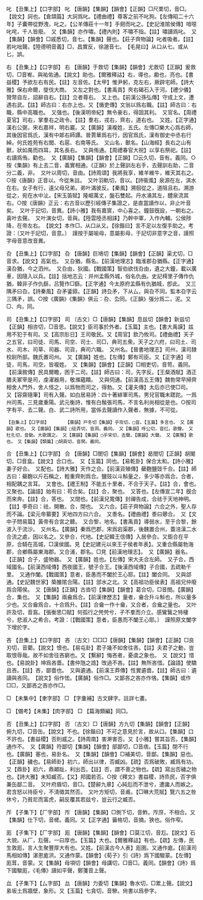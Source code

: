 <!-- { "loadSidebar": true } -->
叱	【丑集上】【口字部】	叱	【唐韻】【集韻】【韻會】【正韻】□尺栗切，音□。【說文】訶也。【倉頡篇】大訶爲叱。【禮曲禮】尊客之前不叱狗。【左傳昭二十六年】子囊帶從野洩，叱之。【公羊傳莊十一年】手劒而叱之。【史記淮隂侯傳】喑噁叱咤，千人皆廢。　又【集韻】亦作嘯。【禮內則】不嘯不指。【註】嘯讀爲叱。　又【集韻】【韻會】□戚悉切，音七。【集韻】聲也。【莊子齊物論】叱者吸者。【註】若叱咄聲。【陸德明音義】□，昌實反，徐邈音七。　【毛晃曰】从口从七。或从匕，誤。

右	【丑集上】【口字部】	右	【唐韻】于救切【集韻】【韻會】尤救切【正韻】爰救切，□音峟。與祐佑通。【說文】助也。【爾雅釋詁】右，導也，勴也，亮也。【書益稷】予欲左右有民。【註】左音佐。【太甲】惟尹躬，克左右，厥辟宅師。【詩大雅】保右命爾，燮伐大商。　又左之對也。【書禹貢】夾右碣石入于河。【禮少儀】贊幣自左，詔辭自右。【註】立者尊右。　又上也。【前漢公孫弘傳】守成上文，遭遇右武。【註】師古曰：右亦上也。又【循吏傳】文翁以爲右職。【註】師古曰：右職，縣中高職也。　又强也。【後漢明帝紀】無令豪右，得固其利。　又官名。【周禮夏官】司右，掌羣右之政令。【註】羣右，戎右，齊右，道右也。　又姓。【正字通】漢右公弼，宋右嘉祥，明右巖。又【廣韻】漢複姓，五氏。左傳□樂大心爲右師，其後因官爲氏，漢有中郞右師譚。晉賈華爲右行，因官爲氏，漢有御史中丞右行綽。何氏姓苑有右閭、右扈、右南等氏。　又山名，獸名。【山海經】長右之山有獸，狀如禺而四耳，其名長右。　又與侑通。【周禮春官大祝】以享右祭祀。【註】右讀爲侑。勸也。　又【廣韻】【集韻】【韻會】【正韻】□云久切，音有。義同。○按《集韻》有上去二音，義實相通。《正韻》於上聲訓左右手，去聲訓右助，二音分二義，非。　又叶以周切，音由。【詩周頌】我將我享，維羊維牛，維天其右之。○按《唐韻》正音以。今從朱註。　又叶羽軌切，音以。【詩衞風】泉源在左，淇水在右。女子有行，遠父母兄弟。弟叶滿彼反。【秦風】溯徊從之，道阻且右。溯游從之，宛在水中沚。【宋玉笛賦】隆崛萬丈，盤石雙起。丹水涌其左，醴泉流其右。○按《唐韻》正云：右古音以歷引經傳子集證之，是直當讀作以，非止叶音矣。　又叶于記切，音異。【詩小雅】我有嘉賔，中心喜之。鐘鼓旣設，一朝右之。喜叶去聲。　又叶演女切，音與。【陸雲陸丞相誄】乃幹中軍，入作內輔。公侯陟降，在帝左右。　【說文】本作□，从口从又。【徐鍇曰】言不足以左復手助之。考證：〔又叶于記切，音意。〕　謹按于屬喻母，意屬影母，于記切非意字之音，謹照字母音意改音異。 

叴	【丑集上】【口字部】	叴	【唐韻】巨鳩切【集韻】【韻會】【正韻】渠尤切，□音求。【說文】高氣也。　又叴猶，縣名。【前漢地理志】臨淮郡叴猶縣。【正字通】漢叴猶，今之泗州。　又叴由，狄國。【戰國策】智伯欲伐叴由，遺之大鐘，載以廣車，因隨入以兵。【註】括地志云：幷州孟縣外城，俗名仇由。史記樗里子傳作仇猶，韓非子作仇繇，吕覽作□繇。【正字通】今太原府孟縣有仇猶城，卽此。　又三隅矛曰叴。【詩秦風】叴矛鋈錞。【正韻】詩厹矛，下从厶，與叴不同。監本叴字云三隅矛，誤。○按《廣韻》《集韻》俱云：叴、厹同。《正韻》强分爲二，泥。又□、禸，同。

司	【丑集上】【口字部】	司	〔古文〕□【唐韻】【集韻】息兹切【韻會】新兹切【正韻】相咨切，□音思。【說文】臣司事於外者。【玉篇】主也。【書大禹謨】兹用不犯于有司。又【高宗肜日】王司敬民。又【周官】欽乃攸司。【禮曲禮】天子之五官，曰司徒、司馬、司空、司士、司□，典司五衆。天子之六府，曰司土、司水、司木、司草、司器、司貨，典司六職。　又州名。【晉書地理志】司州，漢司隸校尉所部。魏氏置司州。　又【廣韻】姓也。【左傳】鄭有司臣。又【正字通】司徒，司馬，司空，皆複姓。　又【集韻】【韻會】【正韻】□相吏切，音笥。義同。【前漢敘傳】民具爾瞻，困于二司。【註】師古曰：司，先字反。【王粲酒賦】酒正膳夫冢宰是司，虔濯器用，敬滌蘊饎。　又與伺通。【前漢高五王傳】魏勃常早掃齊相舍人門外，舍人怪之，以爲物而司之，得勃。又【灌夫傳】太后亦已使□司。　又【容齋隨筆】司有入聲。如白居易詩：四十著緋軍司馬，男兒官職未蹉跎。一爲州司馬，三見歲重陽。武元衡詩，惟有白鬚張司馬，不言名利尚相從是也。○按司字有平、去二聲。白、武二詩所用，當係去聲讀作入聲者，無據，不可從。

	【丑集上】【口字部】		【廣韻】戸冬切【集韻】乎攻切，□音。【玉篇】多言也。　又【廣韻】歌也。　又【廣韻】【集韻】□徒弄切，音洞。義同。　又【集韻】呼公切，音灴。歌聲。　又杜孔切，音動。大歌謂之。　又【廣韻】【集韻】□乎宋切，去聲。【廣韻】大聲。　又【廣雅】歌也。　又【集韻】【類篇】□胡貢切，音鬨。義同。

合	【丑集上】【口字部】	合	【唐韻】□閤切【集韻】【韻會】曷閤切【正韻】胡閣切，□音盒。【說文】合口也。　又【玉篇】同也。【易乾卦】保合太和。【詩小雅】妻子好合。　又配也。【詩大雅】天作之合。【前漢貨殖傳】蘗麴鹽豉千合。【註】師古曰：蘗麴以斤石稱之，輕重齊則爲合。鹽豉以斗斛量之，多少等亦爲合。合者，相配耦之言耳。　又會也。【禮王制】不能五十里者，不合于天子。【註】合，會也。　又聚也。【論語】始有曰：苟合矣。【註】合，聚也。　又答也。【左傳宣二年】旣合而來奔。【註】合，答也。　又閉也。【前漢兒寬傳】封禪告成，合祛于天地神明。【註】李奇曰：祛，開散。合，閉也。　又六合。【莊子齊物論】六合之外，聖人存而不論。【梁元帝纂要】天地四方曰六合。　又黍名。【禮曲禮】黍曰薌合。　又【文中子問易篇】黃帝有合宮之聽。　又合黎，地名。【書禹貢】導弱水，至于合黎，餘波入于流沙。　又州名。【廣韻】秦爲巴郡，宋爲宕渠郡，後魏置合州，蓋涪漢二水合流之處，因以名之。又參合，代地。【史記韓王信傳】入居參合。又鉅合在平原，合騎在高城，□漢侯國。見【史記建元以來王子侯者年表】。又重合縣屬勃海郡，合鄕縣屬東海郡。又合浦，郡名。□見【前漢地理志】。　又【廣韻】器名。【正韻】合子，盛物器。　又【廣韻】姓也。【左傳】宋大夫合左師。　又子合，西域國名。【前漢西域傳】西夜國王，號子合王。【後漢西域傳】子合國，去疏勒千里。　又通作闔。【戰國策】意者，臣愚而不闔於王心耶。【註】闔合同。　又與郃通。【史記魏世家】築雒隂合陽。【註】郃水之北。又【高祖功臣侯表】高祖兄仲廢爲合陽侯。　又【唐韻】【正韻】古沓切【集韻】【韻會】葛合切，□音閤。【廣韻】合，集也。　又【集韻】兩龠爲合。【前漢律歷志】量者，龠合升斗斛也，所以量多少也。又合龠爲合，十合爲升。【註】合龠一作十龠，又合者，合龠之量也。　又叶許及切，音翕。【張衡思□賦】何孤行之焭焭兮，孑不羣而介立。感鸞鷖之特棲兮，悲淑人之希合。考證：〔【戰國策】意者，臣愚而不闔王心耶。〕　謹照原文闔字下增於字。 

吝	【丑集上】【口字部】	吝	〔古文〕□□□【唐韻】【集韻】【韻會】【正韻】□良刃切，音藺。【說文】恨也。【易屯卦】君子幾不如舍往吝。【註】夫君子之動，豈取恨辱哉。故不如舍往吝窮也。又【繫辭】悔吝者，憂虞之象也。　又【說文】惜也。【易說卦】坤爲吝嗇。【書仲虺之誥】攺過不吝。【註】無所吝惜。【論語】使驕且吝。【註】吝，鄙嗇也。　又與遴通。【前漢王莽傳】性實遴嗇。【註】師古曰：遴讀與吝同。　【說文】俗作恡。【廣韻】俗作□。又鄙吝之吝亦作悋。【集韻】或作□□，又鄙吝之吝亦作□。

□	【未集中】【聿字部】	□	【字彙補】古文肆字。註詳七畫。

□	【備考】【未集】【肉字部】	□	【篇海類編】同□。

否	【丑集上】【口字部】	否	〔古文〕□【唐韻】方九切【集韻】【韻會】【正韻】俯九切，□音缶。【說文】不也。【徐鍇曰】不可之意見於言，故从口。【集韻】口不許也。【書益稷】否則威之。【詩周南】害澣害否。又【小雅】嘗其旨否。【集韻】通作不。　又【廣韻】符鄙切【集韻】【韻會】部鄙切，□音痞。【玉篇】閉不行也。【廣韻】塞也，易卦名。　又【集韻】【韻會】□補美切，音鄙。【集韻】惡也。【正韻】穢也。【易師卦】初六，師出以律，否臧凶。【疏】否爲破敗，臧爲有功。又【鼎卦】初六，鼎顚趾，利出否。【註】否，謂不善之物也。【疏】寫出否穢之物也。【詩大雅】未知臧否。【又】邦國若否。○按《釋文》書益稷，詩烝民，否字俱兼缶鄙二音。　又叶府眉切，音□。【楚辭九章】心純尨而不泄兮，遭讒人而嫉之。君含怒以待臣兮，不淸徵其然否。　又叶方矩切，音甫。【□琳大荒賦】覽六五之咎休兮，乃貧尼而富虎，嗣反覆其若兹兮，豈云行之臧否。

厏	【子集下】【厂字部】	厏	【唐韻】【集韻】□側下切，音鮓。厏厊，不相合。又【集韻】仕下切，音槎。義同。又【正字通】葘格切，音摘。狹也。俗作窄。

厖	【子集下】【厂字部】	厖	【唐韻】【集韻】【韻會】□莫江切，音尨。【說文】石大貌。从厂，尨聲。一曰厚也。【玉篇】大也。【爾雅釋詁】有也。【疏】左傳，民生敦厖，言人生聚豐厚大有也。又姓。【前漢古今人表】厖圉。又通作庬。【前漢司馬相如傳】湛恩庬洪。又通作蒙。【韻會】《荀子》引《詩》爲下國駿蒙。【左傳】厖茸，音蒙。又【集韻】母項切【韻會】母講切，□音□。義同。【韻會】《詩》爲下國駿厖，《毛傳》讀如平聲，鄭箋音上聲。

厽	【子集下】【厶字部】	厽	【唐韻】力委切【集韻】魯水切，□累上聲。【說文】絫坂土爲牆壁，象形。又【玉篇】七貪切，音驂。尙書以爲參字。

